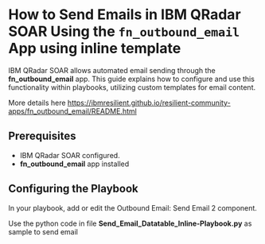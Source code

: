 # How to Send Emails in IBM QRadar SOAR Using the `fn_outbound_email` App using inline template

IBM QRadar SOAR allows automated email sending through the **fn_outbound_email** app. This guide explains how to configure and use this functionality within playbooks, utilizing custom templates for email content.

More details here https://ibmresilient.github.io/resilient-community-apps/fn_outbound_email/README.html

## Prerequisites

- IBM QRadar SOAR configured.
- **fn_outbound_email** app installed

## Configuring the Playbook

In your playbook, add or edit the Outbound Email: Send Email 2 component.

Use the python code in file **Send_Email_Datatable_Inline-Playbook.py** as sample to send email
